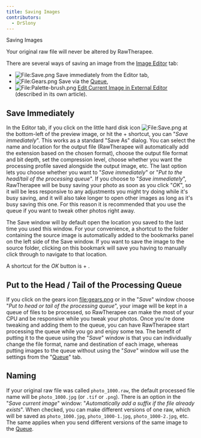 ```yaml
---
title: Saving Images
contributors:
  - DrSlony
---
```


<div class="pagetitle">

Saving Images

</div>

Your original raw file will never be altered by RawTherapee.

There are several ways of saving an image from the
[Image Editor](the_image_editor_tab) tab:

- ![<File:Save.png>](/images/Save.png "File:Save.png") Save immediately from the
  Editor tab,
- ![<File:Gears.png>](/images/Gears.png "File:Gears.png") Save via the
  [Queue](queue),
- ![<File:Palette-brush.png>](/images/Palette-brush.png "File:Palette-brush.png")
  [Edit Current Image in External Editor](edit_current_image_in_external_editor) (described
  in its own article).

## Save Immediately

In the Editor tab, if you click on the little hard disk icon
![<File:Save.png>](/images/Save.png "File:Save.png") at the bottom-left of the
preview image, or hit the  + shortcut, you can "*Save immediately*".
This works as a standard "Save As" dialog. You can select the name and
location for the output file (RawTherapee will automatically add the
extension based on the chosen format), choose the output file format and
bit depth, set the compression level, choose whether you want the
processing profile saved alongside the output image, etc. The last
option lets you choose whether you want to "*Save immediately*" or "*Put
to the head/tail of the processing queue*". If you choose to "*Save
immediately*", RawTherapee will be busy saving your photo as soon as you
click "*OK*", so it will be less responsive to any adjustments you might
try doing while it's busy saving, and it will also take longer to open
other images as long as it's busy saving this one. For this reason it is
recommended that you use the queue if you want to tweak other photos
right away.

The Save window will by default open the location you saved to the last
time you used this window. For your convenience, a shortcut to the
folder containing the source image is automatically added to the
bookmarks panel on the left side of the Save window. If you want to save
the image to the source folder, clicking on this bookmark will save you
having to manually click through to navigate to that location.

A shortcut for the *OK* button is  + .

## Put to the Head / Tail of the Processing Queue

If you click on the gears icon
[<file:gears.png>](/images/gears.png) or in the "*Save*" window
choose "*Put to head or tail of the processing queue*", your image will
be kept in a queue of files to be processed, so RawTherapee can make the
most of your CPU and be responsive while you tweak your photos. Once
you're done tweaking and adding them to the queue, you can have
RawTherapee start processing the queue while you go and enjoy some tea.
The benefit of putting it to the queue using the "*Save*" window is that
you can individually change the file format, name and destination of
each image, whereas putting images to the queue without using the
"*Save*" window will use the settings from the
"[Queue](queue)" tab.

## Naming

If your original raw file was called `photo_1000.raw`, the default
processed file name will be `photo_1000.jpg` (or `.tif` or `.png`).
There is an option in the "*Save current image*" window: "*Automatically
add a suffix if the file already exists*". When checked, you can make
different versions of one raw, which will be saved as `photo_1000.jpg`,
`photo_1000-1.jpg`, `photo_1000-2.jpg`, etc. The same applies when you
send different versions of the same image to the
[Queue](queue).
